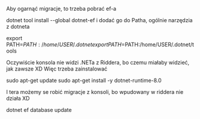 Aby ogarnąć migracje, to trzeba pobrać ef-a

dotnet tool install --global dotnet-ef
i dodać go do Patha, ogólnie narzędzia z dotneta

export PATH=$PATH:/home/USER/.dotnet
export PATH=$PATH:/home/USER/.dotnet/tools

Oczywiście konsola nie widzi .NETa z Riddera, bo czemu miałaby widzieć, jak zawsze XD
Więc trzeba zainstalować

sudo apt-get update
sudo apt-get install -y dotnet-runtime-8.0

I tera możemy se robić migracje z konsoli, bo wpudowany w riddera nie działa XD

dotnet ef database update


